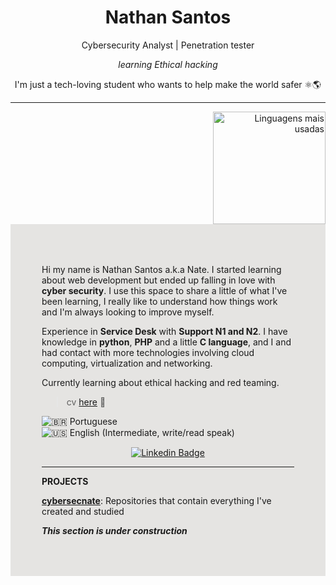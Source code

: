 <h1 align="center"> Nathan Santos </h1>

<div align="center">
Cybersecurity Analyst | Penetration tester
    
*learning Ethical hacking*

I'm just a tech-loving student who wants to help make the world safer ⚛️🌎
</div>


---

<div align="right">
     <a href="https://github.com/cybersecnate">
        <img height="180em" src="https://github-readme-stats.vercel.app/api/top-langs/?username=cybersecnate&hide=html&layout=compact&&show_icons=true&line_height=27&langs_count=10&theme=radical"
        alt="Linguagens mais usadas" align="right">
    </a>
</div>

<div style="padding: 50px; background-color: #E5E4E2; display: inline-block;">  
<!---
[![Top Langs](https://github-readme-stats.vercel.app/api/top-langs/?username=cybersecnate&langs_count=8&theme=radical)](https://github.com/anuraghazra/github-readme-stats)
-->

Hi my name is Nathan Santos a.k.a Nate. I started learning about web development but ended up falling in love with **cyber security**. I use this space to share a little of what I've been learning, I really like to understand how things work and I'm always looking to improve myself.

Experience in **Service Desk** with **Support N1 and N2**. I have knowledge in **python**, **PHP** and a little **C language**, and I and had contact with more technologies involving cloud computing, virtualization and networking.

Currently learning about ethical hacking and red teaming.

> cv [here](https://www.cvkeep.com/cv/cybersecnate) 📄

![:brazil: Portuguese ](https://img.shields.io/badge/Portugu%C3%AAs-4CAF72?&label=Materno&labelColor=222&style=for-the-badge&logo=pt-br&logoColor=000) ![:us: English (Intermediate, write/read speak)](https://img.shields.io/badge/English-4C51AF?&label=Intermediate%2C%20read/write&labelColor=222&style=for-the-badge&logo=pt-br&logoColor=000)

<div align="center">

[![Linkedin Badge](https://img.shields.io/badge/-LinkedIn-blue?style=flat-square&logo=Linkedin&logoColor=white&link=https://www.linkedin.com/in/nathansilvasantos/)](https://www.linkedin.com/in/nathansilvasantos/)
<!-- 
[![Dev.to](https://img.shields.io/badge/-Dev.to-black?style=flat-square&logo=DevTo&logoColor=white&link=https://dev.to/beatrizoliveira)](https://dev.to/beatrizoliveira)
[![Medium](https://img.shields.io/badge/-Medium-grey?style=flat-square&logo=Medium&logoColor=white&link=https://beatrizoliveiraa.medium.com/)](https://beatrizoliveiraa.medium.com/)
[![Patreon](https://img.shields.io/badge/-Patreon-F96854?style=flat-square&logo=Patreon&logoColor=white&link=https://www.patreon.com/beatrizoliveira)](https://www.patreon.com/beatrizoliveira)
[![Gitlab Badge](https://img.shields.io/badge/-Gitlab-F6C600?style=flat-square&logo=Gitlab&logoColor=white&link=https://gitlab.com/BeatrizOliveira250)](https://gitlab.com/BeatrizOliveira250)
[![Stackoverflow Badge](https://img.shields.io/badge/-Stackoverflow-4CA143?style=flat-square&logo=Stackoverflow&logoColor=white&link=https://pt.stackoverflow.com/users/198568/beatriz-oliveira)](https://pt.stackoverflow.com/users/198568/beatriz-oliveira)
-->
 </div>

----
 
 <div align="left">
    
 **PROJECTS**
    
 [**cybersecnate**](https://github.com/cybersecnate/cybersecnate): Repositories that contain everything I've created and studied

 ***This section is under construction***
 <!-- 
 [**koa-server**](https://github.com/biantris/koa-server): Back-end project is a NodeJS(KoaJS) server with MongoDB(Mongoose), GraphQL(Relay) and Jest Tests

 [**graphql-relay-web**](https://github.com/biantris/graphql-relay-web): Front-end build with React, Relay and GraphQL
 
 [**restris**](https://github.com/biantris/restris): Functional Backend implementation of REST API with NodeJS(KoaJS) MongoDB and Jest Tests
 
 [**asktris**](https://github.com/biantris/asktris): My Personal Fullstack Playground 

 **WORKING ON**
  
 [**seujardineiro 🌱**](https://www.seujardineiro.com/): Notification and monitoring platform that helps you manage the care of your plants
-->

</div>
